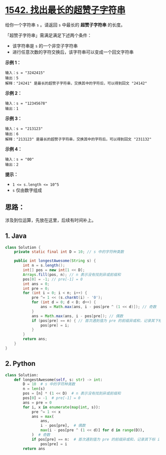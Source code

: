 # [1542. 找出最长的超赞子字符串](https://leetcode.cn/problems/find-longest-awesome-substring/)

给你一个字符串 `s` 。请返回 `s` 中最长的 **超赞子字符串** 的长度。

「超赞子字符串」需满足满足下述两个条件：

- 该字符串是 `s` 的一个非空子字符串
- 进行任意次数的字符交换后，该字符串可以变成一个回文字符串

 

**示例 1：**

```
输入：s = "3242415"
输出：5
解释："24241" 是最长的超赞子字符串，交换其中的字符后，可以得到回文 "24142"
```

**示例 2：**

```
输入：s = "12345678"
输出：1
```

**示例 3：**

```
输入：s = "213123"
输出：6
解释："213123" 是最长的超赞子字符串，交换其中的字符后，可以得到回文 "231132"
```

**示例 4：**

```
输入：s = "00"
输出：2
```

 

**提示：**

- `1 <= s.length <= 10^5`
- `s` 仅由数字组成

## 思路：

涉及到位运算，先放在这里，后续有时间补上。

## 1. Java

```java
class Solution {
    private static final int D = 10; // s 中的字符种类数

    public int longestAwesome(String s) {
        int n = s.length();
        int[] pos = new int[1 << D];
        Arrays.fill(pos, n); // n 表示没有找到异或前缀和
        pos[0] = -1; // pre[-1] = 0
        int ans = 0;
        int pre = 0;
        for (int i = 0; i < n; i++) {
            pre ^= 1 << (s.charAt(i) - '0');
            for (int d = 0; d < D; d++) {
                ans = Math.max(ans, i - pos[pre ^ (1 << d)]); // 奇数
            }
            ans = Math.max(ans, i - pos[pre]); // 偶数
            if (pos[pre] == n) { // 首次遇到值为 pre 的前缀异或和，记录其下标 i
                pos[pre] = i;
            }
        }
        return ans;
    }
}
```

## 2. Python

```python
class Solution:
    def longestAwesome(self, s: str) -> int:
        D = 10  # s 中的字符种类数
        n = len(s)
        pos = [n] * (1 << D)  # n 表示没有找到异或前缀和
        pos[0] = -1  # pre[-1] = 0
        ans = pre = 0
        for i, x in enumerate(map(int, s)):
            pre ^= 1 << x
            ans = max(
                ans,
                i - pos[pre],  # 偶数
                max(i - pos[pre ^ (1 << d)] for d in range(D)),
            )  # 奇数
            if pos[pre] == n:  # 首次遇到值为 pre 的前缀异或和，记录其下标 i
                pos[pre] = i
        return ans
```

